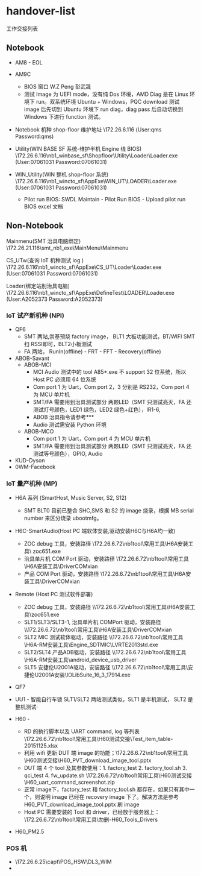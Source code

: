 # handover-list
工作交接列表

## Notebook 
* AM8 - EOL
* AM9C
    * BIOS 窗口 W.Z Peng 彭武晟
    * 测试 Image 为 UEFI mode，没有纯 Dos 环境，AMD Diag 是在 Linux 环境下 run。双系统环境 Ubuntu + Windows，PQC download 测试 image 后先切到 Ubuntu 环境下 run diag，diag pass 后自动切换到 Windows 下进行 function 测试。
* Notebook 机种 shop-floor 维护地址 \\172.26.6.116 (User:qms Password:qms)

* Utility(WIN BASE SF 系统-维护半机 Engine 线 BIOS)  \\172.26.6.116\nb1_winbase_sf\Shopfloor\Utility\Loader\Loader.exe (User:07061031 Password:07061031)

* WIN_Utility(WIN 整机 shop-floor 系统)   \\172.26.6.116\nb1_wincto_sf\AppExe\WIN_UT\LOADER\Loader.exe (User:07061031 Password:07061031)
    * Pilot run BIOS: SWDL Maintain - Pilot Run BIOS - Upload pilot run BIOS excel 文档

## Non-Notebook
Mainmenu(SMT 治具电脑绑定) \\172.26.21.116\smt_nb1_exe\MainMenu\Mainmenu

CS_UTw(查询 IoT 机种测试 log )   \\172.26.6.116\nb1_wincto_sf\AppExe\CS_UT\Loader\Loader.exe (User:07061031 Password:07061031)

Loader(绑定站别治具电脑)   \\172.26.6.116\nb1_wincto_sf\AppExe\DefineTest\LOADER\Loader.exe (User:A2052373 Password:A2052373)

### IoT 试产新机种 (NPI)
* QF6
    * SMT 两站,崇基预烧 factory image， BLT1 大板功能测试，BT/WIFI SMT 扫 RSSI即可，BLT2小板测试
    * FA 两站， RunIn(offline) - FRT - FFT - Recovery(offline)
* ABOB-Savant
    * ABOB-MCI
        * MCI Audio 测试中的 tool A85*.exe 不 support 32 位系统，所以 Host PC 必须用 64 位系统
        * Com port 1 为 Uart，Com port 2，3 分别是 RS232，Com port 4 为 MCU 单片机
        * SMT/FA 需要用到治具测试部分 两颗LED（SMT 只测试亮灭，FA 还测试灯号颜色，LED1 绿色，LED2 绿色+红色），IR1-6, 
        * ABOB 治具指令请参考***
        * Audio 测试需安装 Python 环境
    * ABOB-MCO
        * Com port 1 为 Uart，Com port 4 为 MCU 单片机
        * SMT/FA 需要用到治具测试部分 两颗LED（SMT 只测试亮灭，FA 还测试等号颜色），GPIO, Audio 
* KUD-Dyson
* 0WM-Facebook

### IoT 量产机种 (MP)
* H6A 系列 (SmartHost, Music Server, S2, S12)
    * SMT BLT0 目前已整合 SHC,SMS 和 S2 的 image 烧录，根据 MB serial number 来区分烧录 ubootmfg。

* H6C-SmartAudio(Host PC 端软体安装,驱动安装H6C与H6A均一致)
    * ZOC debug 工具，安装路径 \\172.26.6.72\nb1tool\常用工具\H6A安装工具\ zoc651.exe
    * 治具单片机 COM Port 驱动，安装路径 \\172.26.6.72\nb1tool\常用工具\H6A安装工具\DriverCOMxian
    * 产品 COM Port 驱动，安装路径 \\172.26.6.72\nb1tool\常用工具\H6A安装工具\DriverCOMxian

* Remote (Host PC 测试软件部署)
    * ZOC debug 工具，安装路径 \\\172.26.6.72\nb1tool\常用工具\H6A安装工具\zoc651.exe
	* SLT1/SLT3/SLT3-1, 治具单片机 COMPort 驱动，安装路径 \\\172.26.6.72\nb1tool\常用工具\H6A安装工具\DriverCOMxian
    * SLT2 MIC 测试软体驱动，安装路径 \\\172.26.6.72\nb1tool\常用工具\H6A-RM安装工具\Engine_SDTMIC\LVRTE2013std.exe
    * SLT2/SLT4 产品ADB驱动，安装路径 \\\172.26.6.72\nb1tool\常用工具\H6A-RM安装工具\android_device_usb_driver
    * SLT5 安捷伦U2001A驱动，安装路径 \\\172.26.6.72\nb1tool\常用工具\安捷伦U2001A安装\IOLibSuite_16_3_17914.exe

* QF7
* UU1 - 智能自行车锁
    SLT1/SLT2 两站测试类似，SLT1 是半机测试， SLT2 是整机测试·

* H60 - 
    * RD 的执行脚本以及 UART command, log 等列表 \\172.26.6.72\nb1tool\常用工具\H60测试交接\Test_item_table-20151125.xlsx
    * 利用 wifi 更新 DUT 端 image 的功能；\\172.26.6.72\nb1tool\常用工具\H60测试交接\H60_PVT_download_image_tool.pptx
    * DUT 端 4 个 tool 及其参数使用：1. factory_test 2. factory_tool.sh 3. qci_test 4. fw_update.sh \\172.26.6.72\nb1tool\常用工具\H60测试交接\H60_uart_command_screenshot.zip
    * 正常 image下，factory_test 和 factory_tool.sh 都存在，如果只有其中一个，则说明 image 已经在 recovery image 下了。解决方法是参考 H60_PVT_download_image_tool.pptx 刷 image
    * Host PC 需要安装的 Tool 和 driver，已经放于服务器上： \\172.26.6.72\nb1tool\常用工具\勿删-H60_Tools_Drivers

* H60_PM2.5

### POS 机

* \\172.26.6.25\capt\POS_HSW\DL3_WIM
* 

